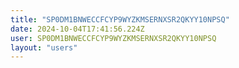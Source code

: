 ```yaml
---
title: "SP0DM1BNWECCFCYP9WYZKMSERNXSR2QKYY10NPSQ"
date: 2024-10-04T17:41:56.224Z
user: SP0DM1BNWECCFCYP9WYZKMSERNXSR2QKYY10NPSQ
layout: "users"
---
```

    